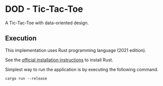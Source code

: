 # DOD - Tic-Tac-Toe

A Tic-Tac-Toe with data-oriented design.

## Execution

This implementation uses Rust programming language (2021 edition).

See the [official installation instructions](https://www.rust-lang.org/tools/install) to install Rust.

Simplest way to run the application is by executing the following command.

```console
cargo run --release
```
